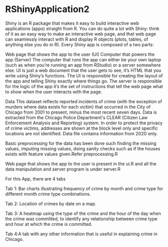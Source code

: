 # RShinyApplication2

Shiny is an R package that makes it easy to build interactive web applications (apps) straight from R. You can do quite a lot with Shiny: think of it as an easy way to make an interactive web page, and that web page can seamlessly interact with R and display R objects (plots, tables, of anything else you do in R). Every Shiny app is composed of a two parts:

Web page that shows the app to the user (UI)
Computer that powers the app (Server)
The computer that runs the app can either be your own laptop (such as when you’re running an app from RStudio) or a server somewhere else. UI is just a web document that the user gets to see, it’s HTML that you write using Shiny’s functions. The UI is responsible for creating the layout of the app and telling Shiny exactly where things go. The server is responsible for the logic of the app it’s the set of instructions that tell the web page what to show when the user interacts with the page.

Data
This dataset reflects reported incidents of crime (with the exception of murders where data exists for each victim) that occurred in the City of Chicago from 2001 to present, minus the most recent seven days. Data is extracted from the Chicago Police Department's CLEAR (Citizen Law Enforcement Analysis and Reporting) system. In order to protect the privacy of crime victims, addresses are shown at the block level only and specific locations are not identified. 
Data file contains information from 2020 only.

Basic preprocessing for the data has been done such finding the missing values, imputing missing values, doing sanity checks such as if the houses exists with feature values given.Refer preprocessing.R

Web page that shows the app to the user is present in the ui.R and all the data manipulation and server program is under server.R

For this App, there are 4 tabs

Tab 1: Bar charts illustrating frequency of crime by month and crime type for different month crime type combinations.

Tab 2: Location of crimes by date on a map.

Tab 3: A heatmap using the type of the crime and the hour of the day when the crime was committed, to identify any relationship between crime type and hour at which the crime is committed.

Tab 4:A tab with any other information that is useful in explaining crime in Chicago.
